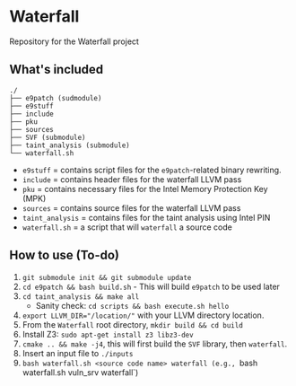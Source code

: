 # Waterfall
Repository for the Waterfall project

## What's included

```
./
├── e9patch (sudmodule)
├── e9stuff
├── include
├── pku
├── sources
├── SVF (submodule)
├── taint_analysis (submodule)
└── waterfall.sh
```
- `e9stuff` = contains script files for the `e9patch`-related binary rewriting.
- `include` = contains header files for the waterfall LLVM pass
- `pku` = contains necessary files for the Intel Memory Protection Key (MPK)
- `sources` = contains source files for the waterfall LLVM pass
- `taint_analysis` = contains files for the taint analysis using Intel PIN
- `waterfall.sh` = a script that will `waterfall` a source code

## How to use (To-do)
1) `git submodule init && git submodule update`
2) `cd e9patch && bash build.sh` - This will build `e9patch` to be used later
3) `cd taint_analysis && make all`  
    - Sanity check: `cd scripts && bash execute.sh hello`
4) `export LLVM_DIR="/location/"` with your LLVM directory location.
5) From the `Waterfall` root directory, `mkdir build && cd build`
6) Install Z3: `sudo apt-get install z3 libz3-dev`
7) `cmake .. && make -j4`, this will first build the `SVF` library, then `waterfall`.
8) Insert an input file to `./inputs`
9) `bash waterfall.sh <source code name> waterfall (e.g., `bash waterfall.sh vuln_srv waterfall`)
